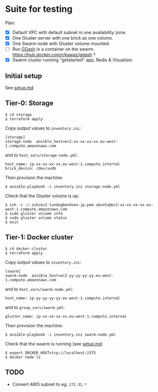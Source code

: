 # Suite for testing

Plan:

* [x] Default VPC with default subnet in one availability zone.
* [x] One Gluster server with one brick as one volume.
* [x] One Swarm node with Gluster volume mounted.
* [ ] Run [GDash](http://aravindavk.in/blog/introducing-gdash/) in a container on the swarm. https://hub.docker.com/r/kawaz/gdash ?
* [x] Swarm cluster running "getstarted" app, Redis & Visualizer.

## Initial setup

See [setup.md](../setup.md).

## Tier-0: Storage

    $ cd storage
    $ terraform apply

Copy output values to `inventory.ini`:

    [storage]
    storage-node  ansible_host=ec2-xx-xx-xx-xx.eu-west-1.compute.amazonaws.com

and to `host_vars/storage-node.yml`:

    host_name: ip-xx-xx-xx-xx.eu-west-1.compute.internal
    brick_device: /dev/xvdb

Then provision the machine:

    $ ansible-playbook -i inventory.ini storage-node.yml

Check that the Gluster volume is up:

    $ ssh -i ~/.ssh/ec2-lundogbendsen-jp.pem ubuntu@ec2-xx-xx-xx-xx.eu-west-1.compute.amazonaws.com
    $ sudo gluster volume info
    $ sudo gluster volume status
    $ exit

## Tier-1: Docker cluster

    $ cd docker-cluster
    $ terraform apply

Copy output values to `inventory.ini`:

    [swarm]
    swarm-node  ansible_host=ec2-yy-yy-yy-yy.eu-west-1.compute.amazonaws.com

and to `host_vars/swarm-node.yml`:

    host_name: ip-yy-yy-yy-yy.eu-west-1.compute.internal

and to `group_vars/swarm.yml`:

    gluster_name: ip-xx-xx-xx-xx.eu-west-1.compute.internal

Then provision the machine:

    $ ansible-playbook -i inventory.ini swarm-node.yml

Check that the swarm is running (see [setup.md](../../setup.md):

    $ export DOCKER_HOST=tcp://localhost:2375
    $ docker node ls

## TODO

- Convert AWS subnet to eg. `173.31.*`
